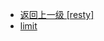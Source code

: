 - [返回上一级 [resty]](服务部署/Nginx/模板/nginx-1.24.0/Openresty/openresty-1.21.4.3-win64/lualib/resty/)
- [limit](服务部署/Nginx/模板/nginx-1.24.0/Openresty/openresty-1.21.4.3-win64/lualib/resty/limit/)
